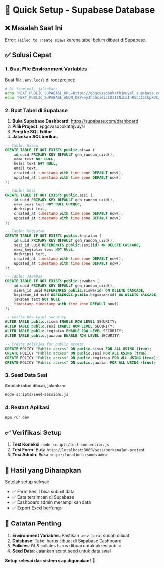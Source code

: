 # 🚀 Quick Setup - Supabase Database

## ❌ **Masalah Saat Ini**

Error: `Failed to create siswa` karena tabel belum dibuat di Supabase.

## ✅ **Solusi Cepat**

### **1. Buat File Environment Variables**

Buat file `.env.local` di root project:

```bash
# Di terminal, jalankan:
echo 'NEXT_PUBLIC_SUPABASE_URL=https://epgcvasqbokathjvuyal.supabase.co' > .env.local
echo 'NEXT_PUBLIC_SUPABASE_ANON_KEY=eyJhbGciOiJIUzI1NiIsInR5cCI6IkpXVCJ9.eyJpc3MiOiJzdXBhYmFzZSIsInJlZiI6ImVwZ2N2YXNxYm9rYXRoanZ1eWFsIiwicm9sZSI6ImFub24iLCJpYXQiOjE3NTg5OTA2MDUsImV4cCI6MjA3NDU2NjYwNX0.jvWc5_j8VMo7MzrXQSMmkjAgy9_1Rrj-vGrH7snQSH0' >> .env.local
```

### **2. Buat Tabel di Supabase**

1. **Buka Supabase Dashboard**: https://supabase.com/dashboard
2. **Pilih Project**: epgcvasqbokathjvuyal
3. **Pergi ke SQL Editor**
4. **Jalankan SQL berikut**:

```sql
-- Table: Siswa
CREATE TABLE IF NOT EXISTS public.siswa (
    id uuid PRIMARY KEY DEFAULT gen_random_uuid(),
    nama text NOT NULL,
    kelas text NOT NULL,
    email text,
    created_at timestamp with time zone DEFAULT now(),
    updated_at timestamp with time zone DEFAULT now()
);

-- Table: Sesi
CREATE TABLE IF NOT EXISTS public.sesi (
    id uuid PRIMARY KEY DEFAULT gen_random_uuid(),
    nama_sesi text NOT NULL UNIQUE,
    deskripsi text,
    created_at timestamp with time zone DEFAULT now(),
    updated_at timestamp with time zone DEFAULT now()
);

-- Table: Kegiatan
CREATE TABLE IF NOT EXISTS public.kegiatan (
    id uuid PRIMARY KEY DEFAULT gen_random_uuid(),
    sesi_id uuid REFERENCES public.sesi(id) ON DELETE CASCADE,
    nama_kegiatan text NOT NULL,
    deskripsi text,
    created_at timestamp with time zone DEFAULT now(),
    updated_at timestamp with time zone DEFAULT now()
);

-- Table: Jawaban
CREATE TABLE IF NOT EXISTS public.jawaban (
    id uuid PRIMARY KEY DEFAULT gen_random_uuid(),
    siswa_id uuid REFERENCES public.siswa(id) ON DELETE CASCADE,
    kegiatan_id uuid REFERENCES public.kegiatan(id) ON DELETE CASCADE,
    jawaban text NOT NULL,
    timestamp timestamp with time zone DEFAULT now()
);

-- Enable Row Level Security
ALTER TABLE public.siswa ENABLE ROW LEVEL SECURITY;
ALTER TABLE public.sesi ENABLE ROW LEVEL SECURITY;
ALTER TABLE public.kegiatan ENABLE ROW LEVEL SECURITY;
ALTER TABLE public.jawaban ENABLE ROW LEVEL SECURITY;

-- Create policies for public access
CREATE POLICY "Public access" ON public.siswa FOR ALL USING (true);
CREATE POLICY "Public access" ON public.sesi FOR ALL USING (true);
CREATE POLICY "Public access" ON public.kegiatan FOR ALL USING (true);
CREATE POLICY "Public access" ON public.jawaban FOR ALL USING (true);
```

### **3. Seed Data Sesi**

Setelah tabel dibuat, jalankan:

```bash
node scripts/seed-sessions.js
```

### **4. Restart Aplikasi**

```bash
npm run dev
```

## ✅ **Verifikasi Setup**

1. **Test Koneksi**: `node scripts/test-connection.js`
2. **Test Form**: Buka `http://localhost:3000/sesi/perkenalan-pretest`
3. **Test Admin**: Buka `http://localhost:3000/admin`

## 🎯 **Hasil yang Diharapkan**

Setelah setup selesai:

- ✅ Form Sesi 1 bisa submit data
- ✅ Data tersimpan di Supabase
- ✅ Dashboard admin menampilkan data
- ✅ Export Excel berfungsi

## 📝 **Catatan Penting**

1. **Environment Variables**: Pastikan `.env.local` sudah dibuat
2. **Database**: Tabel harus dibuat di Supabase Dashboard
3. **Policies**: RLS policies harus dibuat untuk akses public
4. **Seed Data**: Jalankan script seed untuk data awal

**Setup selesai dan sistem siap digunakan!** 🚀


